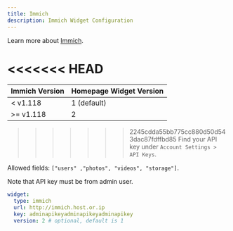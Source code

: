 ```yaml
---
title: Immich
description: Immich Widget Configuration
---
```


Learn more about [Immich](https://github.com/immich-app/immich).

<<<<<<< HEAD
=======
| Immich Version | Homepage Widget Version |
| -------------- | ----------------------- |
| < v1.118       | 1 (default)             |
| >= v1.118      | 2                       |

>>>>>>> 2245cdda55bb775cc880d50d543dac87fdffbd85
Find your API key under `Account Settings > API Keys`.

Allowed fields: `["users" ,"photos", "videos", "storage"]`.

Note that API key must be from admin user.

```yaml
widget:
  type: immich
  url: http://immich.host.or.ip
  key: adminapikeyadminapikeyadminapikey
  version: 2 # optional, default is 1
```

